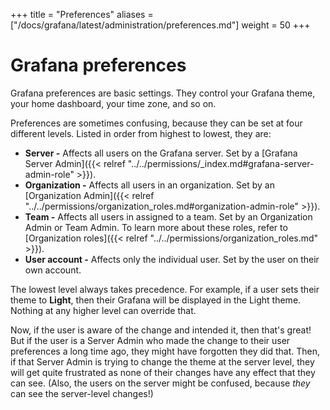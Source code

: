 +++
title = "Preferences"
aliases =["/docs/grafana/latest/administration/preferences.md"]
weight = 50
+++

# Grafana preferences

Grafana preferences are basic settings. They control your Grafana theme, your home dashboard, your time zone, and so on.

Preferences are sometimes confusing, because they can be set at four different levels. Listed in order from highest to lowest, they are:

- **Server -** Affects all users on the Grafana server. Set by a [Grafana Server Admin]({{< relref "../../permissions/_index.md#grafana-server-admin-role" >}}).
- **Organization -** Affects all users in an organization. Set by an [Organization Admin]({{< relref "../../permissions/organization_roles.md#organization-admin-role" >}}).
- **Team -** Affects all users in assigned to a team. Set by an Organization Admin or Team Admin. To learn more about these roles, refer to [Organization roles]({{< relref "../../permissions/organization_roles.md" >}}).
- **User account -** Affects only the individual user. Set by the user on their own account.

The lowest level always takes precedence. For example, if a user sets their theme to **Light**, then their Grafana will be displayed in the Light theme. Nothing at any higher level can override that.

Now, if the user is aware of the change and intended it, then that's great! But if the user is a Server Admin who made the change to their user preferences a long time ago, they might have forgotten they did that. Then, if that Server Admin is trying to change the theme at the server level, they will get quite frustrated as none of their changes have any effect that they can see. (Also, the users on the server might be confused, because _they_ can see the server-level changes!)